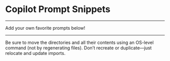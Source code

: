 # Copilot Prompt Snippets

---

Add your own favorite prompts below!


---

Be sure to move the directories and all their contents using an OS-level command (not by regenerating files). Don’t recreate or duplicate—just relocate and update imports.